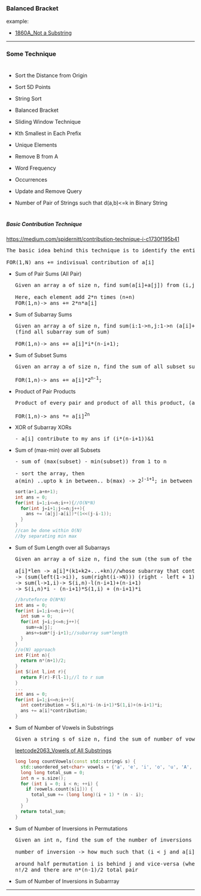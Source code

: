 ### Balanced Bracket

example:

- [1860A_Not a Substring]()

---

### Some Technique

#

- Sort the Distance from Origin

- Sort 5D Points
- String Sort
- Balanced Bracket
- Sliding Window Technique
- Kth Smallest in Each Prefix
- Unique Elements
- Remove B from A
- Word Frequency
- Occurrences
- Update and Remove Query
- Number of Pair of Strings such that d(a,b)<=k in Binary String

#

##### Basic Contribution Technique

https://medium.com/spidernitt/contribution-technique-i-c1730f195b41

<pre>
The basic idea behind this technique is to identify the entities (basic elements) that constitute the final answer. We need an answer to this question: “What is my final answer made up of?” Then, we would iterate on each entity and find its own contribution to the final answer.

FOR(1,N) ans += indivisual contribution of a[i] 
</pre>

- Sum of Pair Sums (All Pair)

  <pre>
  Given an array a of size n, find sum(a[i]+a[j]) from (i,j)->1 to n 
  
  Here, each element add 2*n times (n+n)
  FOR(1,n)-> ans += 2*n*a[i]
  </pre>

- Sum of Subarray Sums

  <pre>
  Given an array a of size n, find sum(i:1->n,j:1->n (a[i]+a[i+1]+...+a[j]))
  (find all subarray sum of sum)
  
  FOR(1,n)-> ans += a[i]*i*(n-i+1);
  </pre>

- Sum of Subset Sums

  <pre>
  Given an array a of size n, find the sum of all subset sums of a (ans modulo 1e9+7)
  
  FOR(1,n)-> ans += a[i]*2<sup>n-1</sup>;
  </pre>

- Product of Pair Products

  <pre>
  Product of every pair and product of all this product, (ans modulo 1e9+7)
  
  FOR(1,n)-> ans *= a[i]<sup>2n</sup> 
  </pre>

- XOR of Subarray XORs

  <pre>
  - a[i] contribute to my ans if (i*(n-i+1))&1
  </pre>

- Sum of (max-min) over all Subsets

  <pre>
  - sum of (max(subset) - min(subset)) from 1 to n
  
  - sort the array, then
  a(min) ..upto k in between.. b(max) -> 2<sup>j-i+1</sup>; in between element, k = j-i+1
  </pre>

  ```cpp
  sort(a+1,a+n+1);
  int ans = 0;
  for(int i=1;i<=n;i++){//O(N*N)
    for(int j=i+1;j<=n;j++){
      ans += (a[j]-a[i])*(1<<(j-i-1));
    }
  }
  //can be done within O(N)
  //by separating min max
  ```

- Sum of Sum Length over all Subarrays

  <pre>
  Given an array a of size n, find the sum (the sum of the subarray multiplied by the length of the subarray) over all subarrays of a.
  
  a[i]*len -> a[i]*(k1+k2+...+kn)//whose subarray that contain a[i], sum of their length
  -> (sum(left(1->i)), sum(right(i->N))) (right - left + 1)
  -> sum(l->1,i)-> S(i,n)-l(n-i+1)+(n-i+1)
  -> S(i,n)*i - (n-i+1)*S(1,i) + (n-i+1)*i
  </pre>

  ```cpp
  //bruteforce O(N*N)
  int ans = 0;
  for(int i=1;i<=n;i++){
    int sum = 0;
    for(int j=i;j<=n;j++){
      sum+=a[j];
      ans+=sum*(j-i+1);//subarray sum*length
    }
  }
  //o(N) approach
  int F(int n){
    return n*(n+1)/2;
  }
  int S(int l,int r){
    return F(r)-F(l-1);//l to r sum
  }
  ...
  int ans = 0;
  for(int i=1;i<=n;i++){
    int contribution = S(i,n)*i-(n-i+1)*S(1,i)+(n-i+1)*i;
    ans += a[i]*contribution;
  }
  ```

- Sum of Number of Vowels in Substrings

  <pre>
  Given a string s of size n, find the sum of number of vowels in all substrings of s.
  </pre>

  [leetcode2063_Vowels of All Substrings]()

  ```cpp
  long long countVowels(const std::string& s) {
    std::unordered_set<char> vowels = {'a', 'e', 'i', 'o', 'u', 'A', 'E', 'I', 'O', 'U'};
    long long total_sum = 0;
    int n = s.size();
    for (int i = 0; i < n; ++i) {
      if (vowels.count(s[i])) {
        total_sum += (long long)(i + 1) * (n - i);
      }
    }
    return total_sum;
  }
  ```

- Sum of Number of Inversions in Permutations

  <pre>
  Given an int n, find the sum of the number of inversions in all permutations (1,2...n)
  
  number of inversion -> how much such that (i < j and a[i] > a[j])
  
  around half permutation i is behind j and vice-versa (where a[i]>a[j])
  n!/2 and there are n*(n-1)/2 total pair
  </pre>

- Sum of Number of Inversions in Subarrray

---
